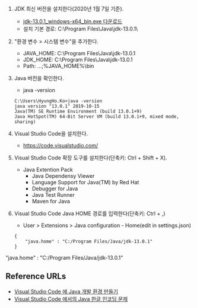 1. JDK 최신 버전을 설치한다(2020년 1월 7일 기준).
   - [jdk-13.0.1_windows-x64_bin.exe 다운로드](https://download.oracle.com/otn-pub/java/jdk/13.0.1+9/cec27d702aa74d5a8630c65ae61e4305/jdk-13.0.1_windows-x64_bin.exe) 
   - 설치 기본 경로: C:\Program Files\Java\jdk-13.0.1\
1. "환경 변수 > 시스템 변수"을 추가한다.
   - JAVA_HOME: C:\Program Files\Java\jdk-13.0.1
   - JDK_HOME: C:\Program Files\Java\jdk-13.0.1
   - Path: ...;%JAVA_HOME%\bin
1. Java 버전을 확인한다.
   - java -version
   ```shell
   C:\Users\HyungHo.Ko>java -version
   java version "13.0.1" 2019-10-15
   Java(TM) SE Runtime Environment (build 13.0.1+9)
   Java HotSpot(TM) 64-Bit Server VM (build 13.0.1+9, mixed mode, sharing)
   ```
1. Visual Studio Code을 설치한다.   
   - https://code.visualstudio.com/

1. Visual Studio Code 확장 도구를 설치한다(단축키: Ctrl + Shift + X).
   - Java Extention Pack
     - Java Dependensy Viewer
     - Language Support for Java(TM) by Red Hat
     - Debugger for Java
     - Java Test Runner
     - Maven for Java
1. Visual Studio Code Java HOME 경로를 입력한다(단축키: Ctrl + ,)
   - User > Extensions > Java configuration - Home(edit in settings.json)
   ```
   {
       "java.home" : "C:/Program Files/Java/jdk-13.0.1"
   }
   ```

"java.home" : "C:/Program Files/Java/jdk-13.0.1"     

## Reference URLs
- [Visual Studio Code 에 Java 개발 환경 만들기](https://soolper.tistory.com/6)
- [Visual Studio Code 에서의 Java 한글 인코딩 문제](https://soolper.tistory.com/7?category=768175)
